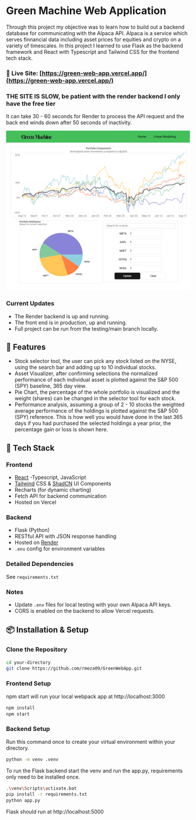 # Green Machine Web Application
Through this project my objective was to learn how to build out a backend database for communicating with the Alpaca API. Alpaca is a service which serves finnancial data including asset prices for equities and crypto on a variety of timescales. In this project I learned to use Flask as the backend framework and React with Typescript and Tailwind CSS for the frontend tech stack.

### 🔗 Live Site: [https://green-web-app.vercel.app/](https://green-web-app.vercel.app/)
### THE SITE IS SLOW, be patient with the render backend I only have the free tier
It can take 30 - 60 seconds for Render to process the API request and the back end winds down after 50 seconds of inactivity.

<p align="center">
  <img src="src/assets/Green_Web-App.png" width="750">
</p>

### Current Updates
- The Render backend is up and running.
- The front end is in production, up and running.
- Full project can be run from the testing/main branch locally.

## 🌱 Features
- Stock selector tool, the user can pick any stock listed on the NYSE, using the search bar and adding up to 10 individual stocks.
- Asset Visualizer, after confirming selections the normalized performance of each individual asset is plotted against the S&P 500 (SPY) baseline, 365 day view.
- Pie Chart, the percentage of the whole portfolio is visualized and the weight (shares) can be changed in the selector tool for each stock.
- Performance analysis, assuming a group of 2 - 10 stocks the weighted average performance of the holdings is plotted against the S&P 500 (SPY) reference. This is how well you would have done in the last 365 days if you had purchased the selected holdings a year prior, the percentage gain or loss is shown here.

## 🧰 Tech Stack

### Frontend
- [React](https://reactjs.org/) -Typescript, JavaScript
- [Tailwind](https://tailwindcss.com/) CSS & [ShadCN](https://ui.shadcn.com/) UI Components
- Recharts (for dynamic charting)
- Fetch API for backend communication
- Hosted on Vercel

### Backend
- Flask (Python)
- RESTful API with JSON response handling
- Hosted on [Render](https://render.com/)
- `.env` config for environment variables

### Detailed Dependencies
See `requirements.txt`

### Notes
- Update `.env` files for local testing with your own Alpaca API keys.
- CORS is enabled on the backend to allow Vercel requests.

## 📦 Installation & Setup

### Clone the Repository

```bash
cd your-directory
git clone https://github.com/rmeza09/GreenWebApp.git
```

### Frontend Setup
npm start will run your local webpack app at http://localhost:3000
```bash
npm install
npm start
```

### Backend Setup
Run this command once to create your virtual environment within your directory.
```bash
python -m venv .venv
```
To run the Flask backend start the venv and run the app.py, requirements only need to be installed once.
```bash
.\venv\Scripts\activate.bat 
pip install -r requirements.txt
python app.py
```
Flask should run at http://localhost:5000
